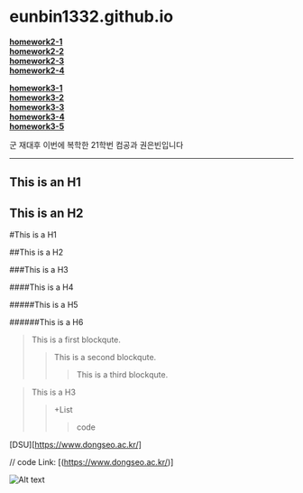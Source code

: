 # eunbin1332.github.io

[**homework2-1**](https://eunbin1332.github.io/homework2-1.html)<br>
[**homework2-2**](https://eunbin1332.github.io/homework2-2.html)<br>
[**homework2-3**](https://eunbin1332.github.io/homework2-3.html)<br>
[**homework2-4**](https://eunbin1332.github.io/homework2-4.html)<br>

[**homework3-1**](https://eunbin1332.github.io/homework3-1.jpg)<br>
[**homework3-2**](https://eunbin1332.github.io/homework3-2.jpg)<br>
[**homework3-3**](https://eunbin1332.github.io/homework3-3.jpg)<br>
[**homework3-4**](https://eunbin1332.github.io/homework3-4.jpg)<br>
[**homework3-5**](https://eunbin1332.github.io/homework3-5.jpg)<br>

군 재대후 이번에 복학한 21학번 컴공과 권은빈입니다
* * *
This is an H1
-----------------
This is an H2
-----------------
#This is a H1

##This is a H2

###This is a H3

####This is a H4

#####This is a H5

######This is a H6

> This is a first blockqute.
>	> This is a second blockqute.
>	>	> This is a third blockqute.

> This is a H3
> >+List
> > >code

[DSU][https://www.dongseo.ac.kr/]

[id]: URL "[DSU](https://www.dongseo.ac.kr/)"

// code
Link: [(https://www.dongseo.ac.kr/)]

[DSU]:[https://www.dongseo.ac.kr/]






![Alt text](https://encrypted-tbn0.gstatic.com/images?q=tbn:ANd9GcT-QT5Lj6ypLSPdDOIRN8ZA-_Rztzg0cweNhQ&s)






